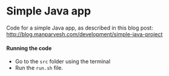 # Simple Java app
Code for a simple Java app, as described in this blog post: http://blog.manparvesh.com/development/simple-java-project

#### Running the code
- Go to the `src` folder using the terminal
- Run the `run.sh` file.
